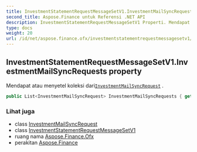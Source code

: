 ```yaml
---
title: InvestmentStatementRequestMessageSetV1.InvestmentMailSyncRequests
second_title: Aspose.Finance untuk Referensi .NET API
description: InvestmentStatementRequestMessageSetV1 Properti. Mendapat atau menyetel koleksi dariInvestmentMailSyncRequest .
type: docs
weight: 20
url: /id/net/aspose.finance.ofx/investmentstatementrequestmessagesetv1/investmentmailsyncrequests/
---
```

## InvestmentStatementRequestMessageSetV1.InvestmentMailSyncRequests property

Mendapat atau menyetel koleksi dari[`InvestmentMailSyncRequest`](../../../aspose.finance.ofx.investment/investmentmailsyncrequest/) .

```csharp
public List<InvestmentMailSyncRequest> InvestmentMailSyncRequests { get; set; }
```

### Lihat juga

* class [InvestmentMailSyncRequest](../../../aspose.finance.ofx.investment/investmentmailsyncrequest/)
* class [InvestmentStatementRequestMessageSetV1](../)
* ruang nama [Aspose.Finance.Ofx](../../investmentstatementrequestmessagesetv1/)
* perakitan [Aspose.Finance](../../../)


